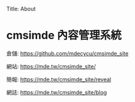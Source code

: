 Title: About

# cmsimde 內容管理系統

倉儲: <a href="https://github.com/40923124/cd2024">https://github.com/mdecycu/cmsimde_site</a>

網站: <a href="https://40923124.github.io/cd2024/">https://mde.tw/cmsimde_site/</a>

簡報: <a href="https://40923124.github.io/cd2024/reveal">https://mde.tw/cmsimde_site/reveal</a>

網誌: <a href="https://40923124.github.io/cd2024/blog">https://mde.tw/cmsimde_site/blog</a>









